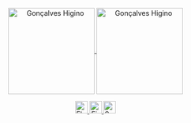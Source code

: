 <p align="center">
<a href="https://github.com/anuraghazra/github-readme-stats" title="Go to Source">
<img height=175 align="center" src="https://github-readme-stats.vercel.app/api?username=goncalveshigino&theme=maroongold" alt="Gonçalves Higino" />

<a href="https://github.com/anuraghazra/github-readme-stats" title="Go to Source">
<img height=175 align="center" src="https://github-readme-stats.vercel.app/api/top-langs/?username=goncalveshigino&layout=compact&theme=maroongold" alt="Gonçalves Higino" />
</p> 


<p align="center">
  <img title="Flutter" height="25" width="25" src="https://www.vectorlogo.zone/logos/flutterio/flutterio-icon.svg"/>
  <img title="Firebase" height="25" width="25" src="https://www.vectorlogo.zone/logos/[firebase-1.svg](https://cdn.worldvectorlogo.com/logos/firebase-1.svg)"/>
  <img title="Swift" height="25" width="25" src="https://www.vectorlogo.zone/logos/swift/swift-icon.svg"/>
</p>
